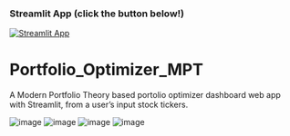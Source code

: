 ### Streamlit App (click the button below!)

[![Streamlit App](https://static.streamlit.io/badges/streamlit_badge_black_white.svg)](https://portfolio-optimizer.streamlit.app/)

# Portfolio_Optimizer_MPT

A Modern Portfolio Theory based portolio optimizer dashboard web app with Streamlit, from a user’s input stock tickers. 

![image](https://user-images.githubusercontent.com/66699813/202870864-bdad3f34-d9f7-4832-ad44-f3b20f37b6e5.png)
![image](https://user-images.githubusercontent.com/66699813/202870875-30fdfe52-42c1-443d-9ebd-ab245f8f3c7f.png)
![image](https://user-images.githubusercontent.com/66699813/202870890-1fbb650f-9e4e-40e8-b657-321b1e061f48.png)
![image](https://user-images.githubusercontent.com/66699813/202870911-b1653a94-8e70-4b54-809b-3e84c416be29.png)
